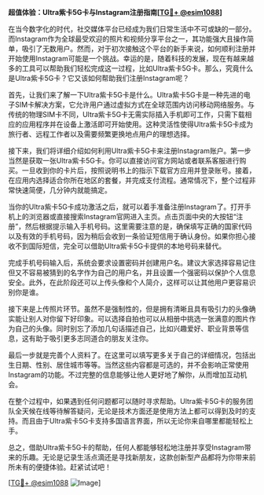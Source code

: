 **超值体验：Ultra紫卡5G卡与Instagram注册指南[[TG💪+ @esim1088](https://t.me/s/esim1088)]**

在当今数字化的时代，社交媒体平台已经成为我们日常生活中不可或缺的一部分。而Instagram作为全球最受欢迎的照片和视频分享平台之一，其功能强大且操作简单，吸引了无数用户。然而，对于初次接触这个平台的新手来说，如何顺利注册并开始使用Instagram可能是一个挑战。幸运的是，随着科技的发展，现在有越来越多的工具可以帮助我们轻松完成这一过程，比如Ultra紫卡5G卡。那么，究竟什么是Ultra紫卡5G卡？它又该如何帮助我们注册Instagram呢？

首先，让我们来了解一下Ultra紫卡5G卡是什么。Ultra紫卡5G卡是一种先进的电子SIM卡解决方案，它允许用户通过虚拟方式在全球范围内访问移动网络服务。与传统的物理SIM卡不同，Ultra紫卡5G卡无需实际插入手机即可工作，只需下载相应的应用程序并在设备上激活即可开始使用。这种灵活性使得Ultra紫卡5G卡成为旅行者、远程工作者以及需要频繁更换地点用户的理想选择。

接下来，我们将详细介绍如何利用Ultra紫卡5G卡来注册Instagram账户。第一步当然是获取一张Ultra紫卡5G卡。你可以直接访问官方网站或者联系客服进行购买。一旦收到你的卡片后，按照说明书上的指示下载官方应用并登录账号。接着，在应用内选择适合你所在地区的套餐，并完成支付流程。通常情况下，整个过程非常快速简便，几分钟内就能搞定。

当你的Ultra紫卡5G卡成功激活之后，就可以着手准备注册Instagram了。打开手机上的浏览器或直接搜索Instagram官网进入主页。点击页面中央的大按钮“注册”，然后根据提示输入手机号码。这里需要注意的是，确保填写正确的国家代码以及有效的手机号码，因为稍后会收到一条验证短信用于确认身份。如果你担心接收不到国际短信，完全可以借助Ultra紫卡5G卡提供的本地号码来替代。

完成手机号码输入后，系统会要求设置密码并创建用户名。建议大家选择容易记住但又不容易被猜到的名字作为自己的用户名，并且设置一个强密码以保护个人信息安全。此外，在此阶段还可以上传头像和个人简介，这样可以让其他用户更容易识别你是谁。

接下来是上传照片环节。虽然不是强制性的，但是拥有清晰且具有吸引力的头像确实能让别人对你留下好印象。可以选择自拍也可以从相册中挑选一张满意的图片作为自己的头像。同时别忘了添加几句话描述自己，比如兴趣爱好、职业背景等信息，这有助于吸引更多志同道合的朋友关注你。

最后一步就是完善个人资料了。在这里可以填写更多关于自己的详细情况，包括出生日期、性别、居住城市等等。当然这些内容都是可选的，并不会影响正常使用Instagram的功能。不过完整的信息能够让他人更好地了解你，从而增加互动机会。

在整个过程中，如果遇到任何问题都可以随时寻求帮助。Ultra紫卡5G卡的服务团队全天候在线等待解答疑问，无论是技术方面还是使用方法上都可以得到及时的支持。而且由于Ultra紫卡5G卡支持多国语言界面，所以无论你来自哪里都能轻松上手。

总之，借助Ultra紫卡5G卡的帮助，任何人都能够轻松地注册并享受Instagram带来的乐趣。无论是记录生活点滴还是寻找新朋友，这款创新型产品都将为你带来前所未有的便捷体验。赶紧试试吧！

[[TG💪+ @esim1088](https://t.me/s/esim1088) ![Image](https://i.postimg.cc/4NQfJmqS/Snipaste-2025-05-13-00-14-12.png)]